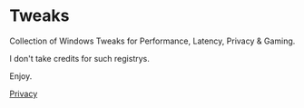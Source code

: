 # Tweaks

Collection of Windows Tweaks for Performance, Latency, Privacy & Gaming.

I don't take credits for such registrys.

Enjoy.

[Privacy](https://github.com/CYNAR2k/Tweaks/blob/main/Privacy.md)

